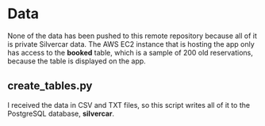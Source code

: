 # Data

None of the data has been pushed to this remote repository because all of it is private Silvercar data.
The AWS EC2 instance that is hosting the app only has access to the **booked** table, which is a sample of 200 old
reservations, because the table is displayed on the app.

## create_tables.py

I received the data in CSV and TXT files, so this script writes all of it to the PostgreSQL database, **silvercar**.